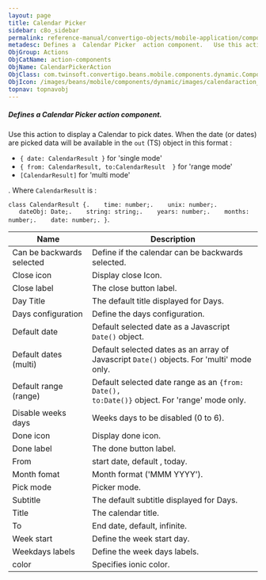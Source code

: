 ```yaml
---
layout: page
title: Calendar Picker
sidebar: c8o_sidebar
permalink: reference-manual/convertigo-objects/mobile-application/components/action-components/calendar-picker/
metadesc: Defines a  Calendar Picker  action component.   Use this action to display a Calendar to pick dates. When the date (or dates) are picked data will be 
ObjGroup: Actions
ObjCatName: action-components
ObjName: CalendarPickerAction
ObjClass: com.twinsoft.convertigo.beans.mobile.components.dynamic.ComponentManager$1
ObjIcon: /images/beans/mobile/components/dynamic/images/calendaraction_color_32x32.png
topnav: topnavobj
---
```

##### Defines a <i>Calendar Picker</i> action component. 
 Use this action to display a Calendar to pick dates. When the date (or dates) are picked data will be available in the <code>out</code> (TS) object in this format :

<ul><li><code>{ date: CalendarResult }</code> for 'single mode'</li><li><code>{ from: CalendarResult, to:CalendarResult  }</code> for 'range mode'</li><li><code>[CalendarResult]</code> for 'multi mode'</li></ul>.
Where <code>CalendarResult</code> is :

<code>class CalendarResult {.
&nbsp;&nbsp;&nbsp;time: number;.
&nbsp;&nbsp;&nbsp;unix: number;.
&nbsp;&nbsp;&nbsp;dateObj: Date;.
&nbsp;&nbsp;&nbsp;string: string;.
&nbsp;&nbsp;&nbsp;years: number;.
&nbsp;&nbsp;&nbsp;months: number;.
&nbsp;&nbsp;&nbsp;date: number;.
}</code>.

Name | Description 
--- | ---
Can be backwards selected | Define if the calendar can be backwards selected.
Close icon | Display close Icon.
Close label | The close button label.
Day Title | The default title displayed for Days.
Days configuration | Define the days configuration.
Default date | Default selected date as a Javascript <code>Date()</code> object.
Default dates (multi) | Default selected dates as an array of Javascript <code>Date()</code> objects. For 'multi' mode only.
Default range (range) | Default selected date range as an <code>{from: Date(), to:Date()}</code> object. For 'range' mode only.
Disable weeks days | Weeks days to be disabled (0 to 6).
Done icon | Display done icon.
Done label | The done button label.
From | start date, default , today.
Month fomat | Month format ('MMM YYYY').
Pick mode | Picker mode.
Subtitle | The default  subtitle displayed for Days.
Title | The calendar title.
To | End date, default, infinite.
Week start | Define the week start day.
Weekdays labels | Define the week days labels.
color | Specifies ionic color.


